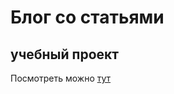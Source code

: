 # Блог со статьями
## учебный проект

 Посмотреть можно [тут](https://startling-peony-f3779d.netlify.app/)
